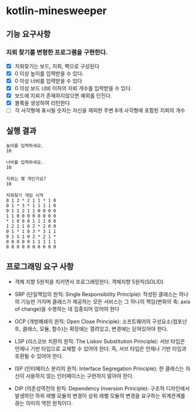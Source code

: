 # kotlin-minesweeper

## 기능 요구사항

### 지뢰 찾기를 변형한 프로그램을 구현한다.

- [X] 지뢰찾기는 보드, 지뢰, 벽으로 구성된다
- [X] 0 이상 높이를 입력받을 수 있다.
- [X] 0 이상 너비를 입력받을 수 있다
- [X] 0 이상 보드 너비 이하의 지뢰 개수를 입력받을 수 있다.
- [X] 보드에 지뢰가 존재하지않으면 예외를 던진다.
- [X] 블록을 생성하여 리턴한다
- [ ] 각 사각형에 표시될 숫자는 자신을 제외한 주변 8개 사각형에 포함된 지뢰의 개수

## 실행 결과

```
높이를 입력하세요.
10

너비를 입력하세요.
10

지뢰는 몇 개인가요?
10

지뢰찾기 게임 시작
0 1 2 * 2 1 1 * 1 0
0 1 * 3 * 1 1 1 1 0
0 1 1 2 1 1 0 0 0 0
1 1 0 0 0 0 0 0 0 0
* 1 0 0 0 1 1 1 0 0
1 2 1 1 0 2 * 2 0 0
0 1 * 1 0 3 * 3 1 1
0 1 1 1 0 2 * 2 1 *
0 0 0 0 0 1 1 1 1 1
0 0 0 0 0 0 0 0 0 0
```

## 프로그래밍 요구 사항

- 객체 지향 5원칙을 지키면서 프로그래밍한다. 객체지향 5원칙(SOLID)

- SRP (단일책임의 원칙: Single Responsibility Principle): 작성된 클래스는 하나의 기능만 가지며 클래스가 제공하는 모든 서비스는 그 하나의 책임(변화의 축: axis of
  change)을 수행하는 데 집중되어 있어야 한다
- OCP (개방폐쇄의 원칙: Open Close Principle): 소프트웨어의 구성요소(컴포넌트, 클래스, 모듈, 함수)는 확장에는 열려있고, 변경에는 닫혀있어야 한다.
- LSP (리스코브 치환의 원칙: The Liskov Substitution Principle): 서브 타입은 언제나 기반 타입으로 교체할 수 있어야 한다. 즉, 서브 타입은 언제나 기반 타입과 호환될 수 있어야
  한다.
- ISP (인터페이스 분리의 원칙: Interface Segregation Principle): 한 클래스는 자신이 사용하지 않는 인터페이스는 구현하지 말아야 한다.
- DIP (의존성역전의 원칙: Dependency Inversion Principle): 구조적 디자인에서 발생하던 하위 레벨 모듈의 변경이 상위 레벨 모듈의 변경을 요구하는 위계관계를 끊는 의미의 역전 원칙이다.
